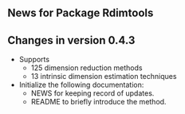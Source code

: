 ## News for Package Rdimtools
## Changes in version 0.4.3
  * Supports
    - 125 dimension reduction methods
    - 13  intrinsic dimension estimation techniques 
  * Initialize the following documentation:
    - NEWS for keeping record of updates.
    - README to briefly introduce the method.
